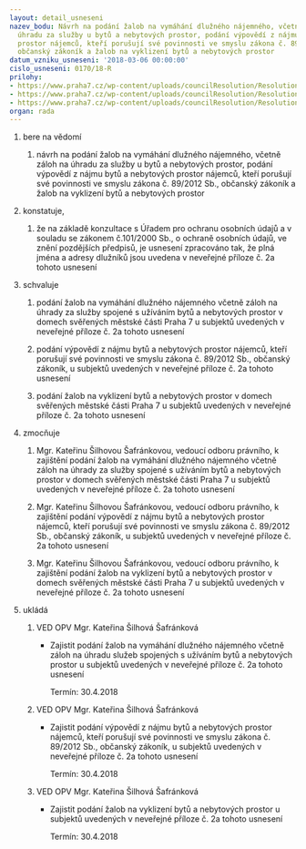 ```yaml
---
layout: detail_usneseni
nazev_bodu: Návrh na podání žalob na vymáhání dlužného nájemného, včetně záloh na
  úhradu za služby u bytů a nebytových prostor, podání výpovědí z nájmu bytů a nebytových
  prostor nájemců, kteří porušují své povinnosti ve smyslu zákona č. 89/2012 Sb.,
  občanský zákoník a žalob na vyklizení bytů a nebytových prostor
datum_vzniku_usneseni: '2018-03-06 00:00:00'
cislo_usneseni: 0170/18-R
prilohy:
- https://www.praha7.cz/wp-content/uploads/councilResolution/Resolutions/27397/export/c1_Duvodovazprava~331746.docx
- https://www.praha7.cz/wp-content/uploads/councilResolution/Resolutions/27397/export/2_Seznam_dluzniku~331745.xlsx
- https://www.praha7.cz/wp-content/uploads/councilResolution/Resolutions/27397/export/export~332145.pdf
organ: rada
---
```

<ol class="urzList_view" id="urzList">
<li id="" class="urzClass1"><span name="1">bere na vědomí</span> 
<ol class="urzOlClass">
<li id="" class="urzClass2" style="TEXT-ALIGN: left"><span><p>návrh na podání žalob na vymáhání dlužného nájemného, včetně záloh na úhradu za služby u bytů a nebytových prostor, podání výpovědí z nájmu bytů a nebytových prostor nájemců, kteří porušují své povinnosti ve smyslu zákona č. 89/2012 Sb., občanský zákoník a žalob na vyklizení bytů a nebytových prostor</p></span></li></ol></li>
<li id="" class="urzClass1"><span name="50">konstatuje,</span> 
<ol class="urzOlClass">
<li id="" class="urzClass2" style="TEXT-ALIGN: left"><span><p>že na základě konzultace&nbsp;s Úřadem pro ochranu osobních údajů a v souladu se zákonem č.101/2000 Sb., o ochraně osobních údajů, ve znění pozdějších předpisů, je usnesení zpracováno tak, že plná jména a adresy dlužníků jsou uvedena v neveřejné příloze č. 2a tohoto usnesení</p></span></li></ol></li>
<li id="" class="urzClass1"><span name="24">schvaluje</span> 
<ol class="urzOlClass">
<li id="" class="urzClass2" style="TEXT-ALIGN: left"><span><p>podání žalob na vymáhání dlužného nájemného včetně záloh na úhrady za služby spojené s užíváním bytů a nebytových prostor v domech svěřených městské části Praha 7 u subjektů uvedených v neveřejné příloze č. 2a tohoto usnesení</p></span></li>
<li id="" class="urzClass2" style="TEXT-ALIGN: left"><span><p>podání výpovědí z nájmu bytů a nebytových prostor nájemců, kteří porušují své povinnosti ve smyslu zákona č. 89/2012 Sb., občanský zákoník, u subjektů uvedených v neveřejné příloze č. 2a tohoto usnesení</p></span></li>
<li id="" class="urzClass2" style="TEXT-ALIGN: left"><span><p>podání žalob na vyklizení bytů a nebytových prostor v domech svěřených městské části Praha 7 u subjektů uvedených v neveřejné příloze č. 2a tohoto usnesení</p></span></li></ol></li>
<li id="" class="urzClass1"><span name="41">zmocňuje</span> 
<ol class="urzOlClass">
<li id="" class="urzClass2" style="TEXT-ALIGN: left"><span><p>Mgr. Kateřinu Šilhovou Šafránkovou, vedoucí odboru právního, k zajištění podání žalob na vymáhání dlužného nájemného včetně záloh na úhrady za služby spojené s užíváním bytů a nebytových prostor v domech svěřených městské části Praha 7 u subjektů uvedených v neveřejné příloze č. 2a tohoto usnesení</p></span></li>
<li id="" class="urzClass2" style="TEXT-ALIGN: left"><span><p>Mgr. Kateřinu Šilhovou Šafránkovou, vedoucí odboru právního, k zajištění podání výpovědí z nájmu bytů a nebytových prostor nájemců, kteří porušují své povinnosti ve smyslu zákona č. 89/2012 Sb., občanský zákoník, u subjektů uvedených v neveřejné příloze č. 2a tohoto usnesení</p></span></li>
<li id="" class="urzClass2" style="TEXT-ALIGN: left"><span><p>Mgr. Kateřinu Šilhovou Šafránkovou, vedoucí odboru právního, k zajištění podání žalob na vyklizení bytů a nebytových prostor v domech svěřených městské části Praha 7 u subjektů uvedených v neveřejné příloze č. 2a tohoto usnesení</p></span></li></ol></li><li class="urzClass1" id="urzUkoly"><span name="1">ukládá</span><ol class="urzOlClass"><li class="urzClass2"><span><p>VED OPV Mgr. Kateřina Šilhová Šafránková</p></span><ul class="urzUlClass"><li class="urzClass3"><span><p>Zajistit podání žalob na vymáhání dlužného nájemného včetně záloh na úhradu služeb spojených s užíváním bytů a nebytových prostor u subjektů uvedených v neveřejné příloze č. 2a tohoto usnesení</p></span><span class="urzUkolTermin">  Termín:&nbsp;30.4.2018</span></li></ul></li><li class="urzClass2"><span><p>VED OPV Mgr. Kateřina Šilhová Šafránková</p></span><ul class="urzUlClass"><li class="urzClass3"><span><p>Zajistit podání výpovědí z nájmu bytů a nebytových prostor nájemců, kteří porušují své povinnosti ve smyslu zákona č. 89/2012 Sb., občanský zákoník, u subjektů uvedených v neveřejné příloze č. 2a tohoto usnesení</p></span><span class="urzUkolTermin">  Termín:&nbsp;30.4.2018</span></li></ul></li><li class="urzClass2"><span><p>VED OPV Mgr. Kateřina Šilhová Šafránková</p></span><ul class="urzUlClass"><li class="urzClass3"><span><p>Zajistit podání žalob na vyklizení bytů a nebytových prostor u subjektů uvedených v neveřejné příloze č. 2a tohoto usnesení</p></span><span class="urzUkolTermin">  Termín:&nbsp;30.4.2018</span></li></ul></li></ol></li>
</ol>